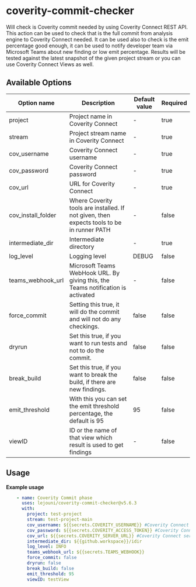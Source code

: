 # coverity-commit-checker
Will check is Coverity commit needed by using Coverity Connect REST API. This action can be used to check that is the full commit from analysis engine to Coverity Connect needed. It can be used also to check is the emit percentage good enough, it can be used to notify developer team via Microsoft Teams about new finding or low emit percentage. Results will be tested against the latest snapshot of the given project stream or you can use Coverity Connect Views as well.

## Available Options
| Option name | Description | Default value | Required |
|----------|----------|---------|----------|
| project | Project name in Coverity Connect | - | true |
| stream | Project stream name in Coverity Connect | - | true |
| cov_username | Coverity Connect username | - | true |
| cov_password | Coverity Connect password | - | true |
| cov_url | URL for Coverity Connect | - | true |
| cov_install_folder | Where Coverity tools are installed. If not given, then expects tools to be in runner PATH | - | false |
| intermediate_dir | Intermediate directory | - | true |
| log_level | Logging level | DEBUG | false |
| teams_webhook_url | Microsoft Teams WebHook URL. By giving this, the Teams notification is activated | - | false |
| force_commit | Setting this true, it will do the commit and will not do any checkings. | false | false |
| dryrun | Set this true, if you want to run tests and not to do the commit. | false | false |
| break_build | Set this true, if you want to break the build, if there are new findings. | false | false |
| emit_threshold | With this you can set the emit threshold percentage, the default is 95 | 95 | false |
| viewID | ID or the name of that view which result is used to get findings | - | false |

## Usage

**Example usage**
```yaml
    - name: Coverity Commit phase
      uses: lejouni/coverity-commit-checker@v5.6.3
      with:
        project: test-project
        stream: test-project-main
        cov_username: ${{secrets.COVERITY_USERNAME}} #Coverity Connect username
        cov_password: ${{secrets.COVERITY_ACCESS_TOKEN}} #Coverity Connect password
        cov_url: ${{secrets.COVERITY_SERVER_URL}} #Coverity Connect server URL
        intermediate_dir: ${{github.workspace}}/idir
        log_level: INFO
        teams_webhook_url: ${{secrets.TEAMS_WEBHOOK}}
        force_commit: false
        dryrun: false
        break_build: false
        emit_threshold: 95
        viewID: testView
```
